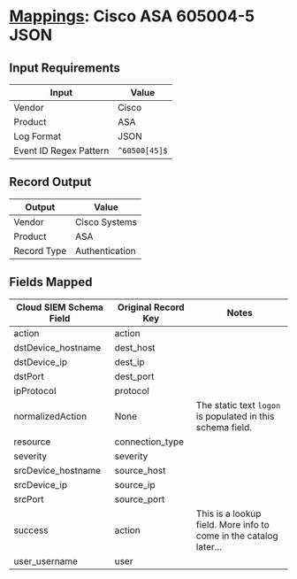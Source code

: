 # [Mappings](README.md): Cisco ASA 605004-5 JSON

## Input Requirements

|Input|Value|
|-----|-----|
|Vendor|Cisco|
|Product|ASA|
|Log Format|JSON|
|Event ID Regex Pattern|`^60500[45]$`|

## Record Output

|Output|Value|
|------|-----|
|Vendor|Cisco Systems|
|Product|ASA|
|Record Type|Authentication|

## Fields Mapped

|Cloud SIEM Schema Field|Original Record Key|Notes|
|-----------------------|-------------------|-----|
|action|action||
|dstDevice_hostname|dest_host||
|dstDevice_ip|dest_ip||
|dstPort|dest_port||
|ipProtocol|protocol||
|normalizedAction|None|The static text `logon` is populated in this schema field.|
|resource|connection_type||
|severity|severity||
|srcDevice_hostname|source_host||
|srcDevice_ip|source_ip||
|srcPort|source_port||
|success|action|This is a lookup field. More info to come in the catalog later...|
|user_username|user||

